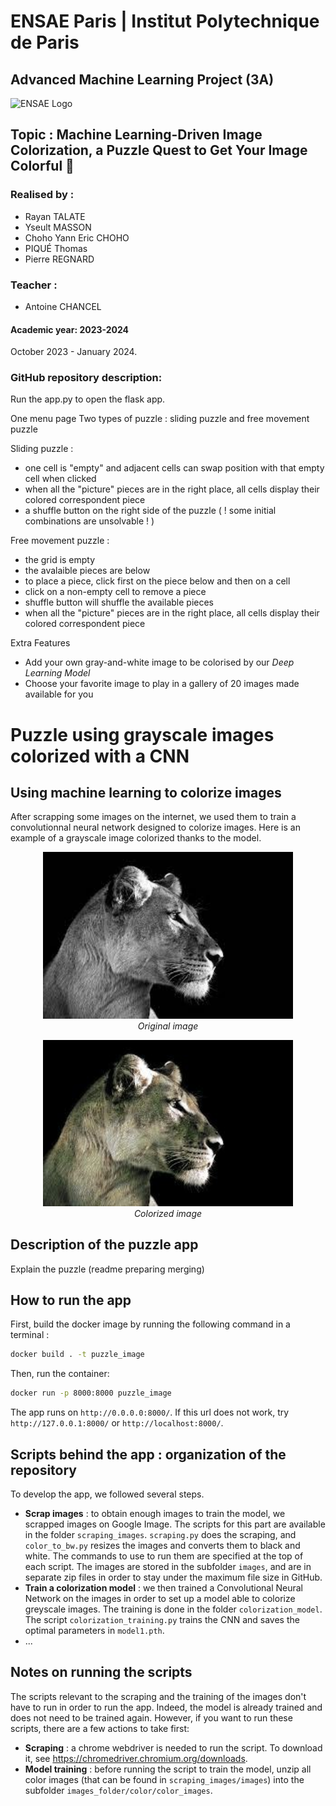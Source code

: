 
# ENSAE Paris | Institut Polytechnique de Paris

## Advanced Machine Learning Project (3A)

![ENSAE Logo](https://upload.wikimedia.org/wikipedia/commons/thumb/e/ec/LOGO-ENSAE.png/900px-LOGO-ENSAE.png)

## Topic : Machine Learning-Driven Image Colorization, a Puzzle Quest to Get Your Image Colorful 🎨

### Realised by : 

* Rayan TALATE
* Yseult MASSON
* Choho Yann Eric CHOHO
* PIQUÉ Thomas
* Pierre REGNARD

### Teacher : 

* Antoine CHANCEL

#### Academic year: 2023-2024

October 2023 - January 2024.


### GitHub repository description:


Run the app.py to open the flask app.

One menu page
Two types of puzzle : sliding puzzle and free movement puzzle

Sliding puzzle : 
- one cell is "empty" and adjacent cells can swap position with that empty cell when clicked
- when all the "picture" pieces are in the right place, all cells display their colored correspondent piece
- a shuffle button on the right side of the puzzle ( ! some initial combinations are unsolvable ! )

Free movement puzzle :
- the grid is empty
- the avalaible pieces are below
- to place a piece, click first on the piece below and then on a cell
- click on a non-empty cell to remove a piece
- shuffle button will shuffle the available pieces
- when all the "picture" pieces are in the right place, all cells display their colored correspondent piece

Extra Features
- Add your own gray-and-white image to be colorised by our *Deep Learning Model*
- Choose your favorite image to play in a gallery of 20 images made available for you

# Puzzle using grayscale images colorized with a CNN

## Using machine learning to colorize images 

After scrapping some images on the internet, we used them to train a convolutionnal neural network designed to colorize images. Here is an example of a grayscale image colorized thanks to the model. 

<p align="center">
  <img src="images_folder/image%20bank/keep/_1.jpg" alt="Grayscale" width = "400">
  <br>
  <em>Original image</em>
</p>

<p align="center">
  <img src="images_folder/image%20bank/results/1.jpg" alt="Colorized" width = "400">
  <br>
  <em>Colorized image</em>
</p>



## Description of the puzzle app

Explain the puzzle (readme preparing merging)

## How to run the app
First, build the docker image by running the following command in a terminal :

```bash
docker build . -t puzzle_image
```

Then, run the container:

```bash
docker run -p 8000:8000 puzzle_image
```

The app runs on `http://0.0.0.0:8000/`. If this url does not work, try `http://127.0.0.1:8000/` or `http://localhost:8000/`.

## Scripts behind the app : organization of the repository
To develop the app, we followed several steps.
* **Scrap images** : to obtain enough images to train the model, we scrapped images on Google Image. The scripts for this part are available in the folder `scraping_images`. `scraping.py` does the scraping, and `color_to_bw.py` resizes the images and converts them to black and white. The commands to use to run them are specified at the top of each script. The images are stored in the subfolder `images`, and are in separate zip files in order to stay under the maximum file size in GitHub.
* **Train a colorization model** : we then trained a Convolutional Neural Network on the images in order to set up a model able to colorize greyscale images. The training is done in the folder `colorization_model`. The script `colorization_training.py` trains the CNN and saves the optimal parameters in `model1.pth`.
* ...

## Notes on running the scripts
The scripts relevant to the scraping and the training of the images don't have to run in order to run the app. Indeed, the model is already trained and does not need to be trained again. However, if you want to run these scripts, there are a few actions to take first:
* **Scraping** : a chrome webdriver is needed to run the script. To download it, see https://chromedriver.chromium.org/downloads.
* **Model training** : before running the script to train the model, unzip all color images (that can be found in `scraping_images/images`) into the subfolder `images_folder/color/color_images`.

